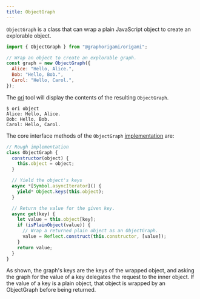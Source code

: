 ```yaml
---
title: ObjectGraph
---
```


`ObjectGraph` is a class that can wrap a plain JavaScript object to create an explorable object.

```js
import { ObjectGraph } from "@graphorigami/origami";

// Wrap an object to create an explorable graph.
const graph = new ObjectGraph({
  Alice: "Hello, Alice.",
  Bob: "Hello, Bob.",
  Carol: "Hello, Carol.",
});
```

The [ori](/ori) tool will display the contents of the resulting `ObjectGraph`.

```console
$ ori object
Alice: Hello, Alice.
Bob: Hello, Bob.
Carol: Hello, Carol.
```

The core interface methods of the `ObjectGraph` [implementation](https://github.com/ExplorableGraph/explorable/blob/main/src/core/ObjectGraph.js) are:

```js
// Rough implementation
class ObjectGraph {
  constructor(object) {
    this.object = object;
  }

  // Yield the object's keys
  async *[Symbol.asyncIterator]() {
    yield* Object.keys(this.object);
  }

  // Return the value for the given key.
  async get(key) {
    let value = this.object[key];
    if (isPlainObject(value)) {
      // Wrap a returned plain object as an ObjectGraph.
      value = Reflect.construct(this.constructor, [value]);
    }
    return value;
  }
}
```

As shown, the graph's keys are the keys of the wrapped object, and asking the graph for the value of a key delegates the request to the inner object. If the value of a key is a plain object, that object is wrapped by an ObjectGraph before being returned.
